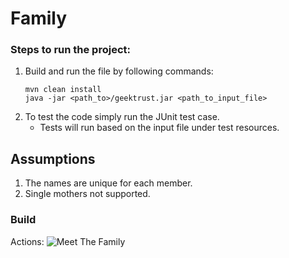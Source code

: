# Family

### Steps to run the project:
1. Build and run the file by following commands:
    ```
    mvn clean install
    java -jar <path_to>/geektrust.jar <path_to_input_file>
    ```
2. To test the code simply run the JUnit test case.
    - Tests will run based on the input file under test resources.
    
    
    
## Assumptions
1. The names are unique for each member.
2. Single mothers not supported.

### Build
Actions: ![Meet The Family](https://github.com/Reebhu/family-tree/workflows/Meet%20The%20Family/badge.svg)
